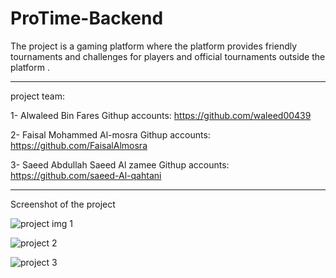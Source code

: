# ProTime-Backend


The project is a gaming platform where the platform provides friendly tournaments and challenges for players and official tournaments outside the platform  .
_____________________________________________________________________________________________________________________________________________________________

project team:

1- Alwaleed Bin Fares
Githup accounts: https://github.com/waleed00439

2- Faisal Mohammed Al-mosra
Githup accounts: https://github.com/FaisalAlmosra

3- Saeed Abdullah Saeed Al zamee
Githup accounts: https://github.com/saeed-Al-qahtani

____________________________________________________________


Screenshot of the project

![project img 1](https://user-images.githubusercontent.com/110339523/192118357-d7922a79-f2f5-4da4-9845-f648102b8f0a.jpg)

![project 2](https://user-images.githubusercontent.com/110339523/192118362-58167347-dc4f-4fa1-a09c-320fc20b5016.jpg)

![project 3](https://user-images.githubusercontent.com/110339523/192118462-11b7a53b-ef0f-4f27-8681-5d04fd53d673.jpg)

